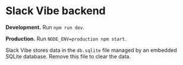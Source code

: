 # Slack Vibe backend

**Development.** Run `npm run dev`.

**Production.** Run `NODE_ENV=production npm start`.

Slack Vibe stores data in the `db.sqlite` file managed by an embedded SQLite database. Remove this file to clear the data.